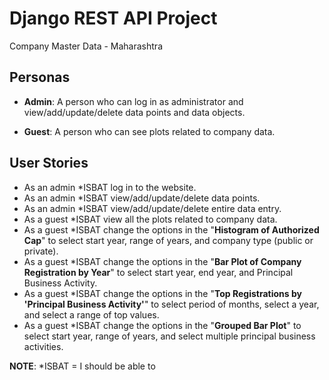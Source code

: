 # Django REST API Project

Company Master Data - Maharashtra

## Personas

* **Admin**: A person who can log in as administrator and view/add/update/delete data points and data objects.

* **Guest**: A person who can see plots related to company data.

## User Stories

* As an admin *ISBAT log in to the website.
* As an admin *ISBAT view/add/update/delete data points.
* As an admin *ISBAT view/add/update/delete entire data entry.
* As a guest *ISBAT view all the plots related to company data.
* As a guest *ISBAT change the options in the "**Histogram of Authorized Cap**" to select start year, range of years, and company type (public or private).
* As a guest *ISBAT change the options in the "**Bar Plot of Company Registration by Year**" to select start year, end year, and Principal Business Activity.
* As a guest *ISBAT change the options in the "**Top Registrations by 'Principal Business Activity'**" to select period of months, select a year, and select a range of top values.
* As a guest *ISBAT change the options in the "**Grouped Bar Plot**" to select start year, range of years, and select multiple principal business activities.

**NOTE**: *ISBAT = I should be able to
